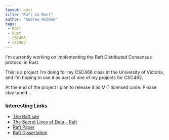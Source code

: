 ```yaml
---
layout: post
title: "Raft in Rust"
author: "Andrew Hobden"
tags:
 - Raft
 - Rust
 - CSC466
 - CSC462
---
```


I'm currently working on implementing the Raft Distributed Consensus protocol in Rust.

This is a project I'm doing for my CSC466 class at the University of Victoria, and I'm hoping to use it as part of one of my projects for CSC462.

At the end of the project I plan to release it as MIT licensed code. Please stay tuned...

### Interesting Links ###

* [The Raft site](https://raftconsensus.github.io/)
* [The Secret Lives of Data - Raft](http://thesecretlivesofdata.com/raft/)
* [Raft Paper](http://ramcloud.stanford.edu/raft.pdf)
* [Raft Dissertation](https://github.com/ongardie/dissertation#readme)
